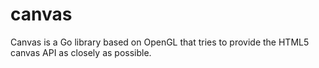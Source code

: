 # canvas

Canvas is a Go library based on OpenGL that tries to provide the HTML5 canvas API as closely as possible.
